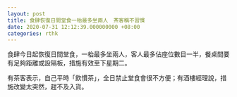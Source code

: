 ```yaml
---
layout: post
title: 食肆恢復日間堂食一枱最多坐兩人　茶客稱不習慣
date: 2020-07-31 12:12:39.000000000 +08:00
categories: rthk
---
```


食肆今日起恢復日間堂食，一枱最多坐兩人，客人最多佔座位數目一半，餐桌間要有足夠距離或設隔板，措施有效至下星期二。

有茶客表示，自己平時「飲慣茶」，全日禁止堂食會很不方便；有酒樓經理說，措施改變太突然，趕不及入貨。
